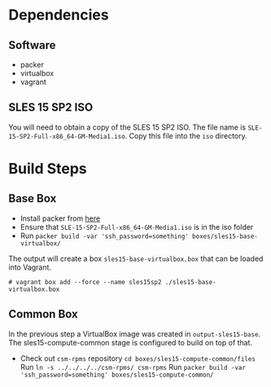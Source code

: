 # Dependencies

## Software
- packer
- virtualbox
- vagrant

## SLES 15 SP2 ISO
You will need to obtain a copy of the SLES 15 SP2 ISO. The file name is `SLE-15-SP2-Full-x86_64-GM-Media1.iso`.
Copy this file into the `iso` directory.

# Build Steps

## Base Box
* Install packer from [here](https://www.packer.io/downloads.html)
* Ensure that `SLE-15-SP2-Full-x86_64-GM-Media1.iso` is in the iso folder
* Run `packer build -var 'ssh_password=something' boxes/sles15-base-virtualbox/`

The output will create a box `sles15-base-virtualbox.box` that can be loaded into Vagrant.

`# vagrant box add --force --name sles15sp2 ./sles15-base-virtualbox.box`

## Common Box
In the previous step a VirtualBox image was created in `output-sles15-base`. The sles15-compute-common stage is
configured to build on top of that. 
* Check out `csm-rpms` repository
  `cd boxes/sles15-compute-common/files`
  Run `ln -s ../../../../csm-rpms/ csm-rpms`
  Run `packer build -var 'ssh_password=something' boxes/sles15-compute-common/`
